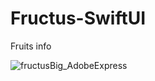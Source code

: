 # Fructus-SwiftUI
Fruits info

![fructusBig_AdobeExpress](https://user-images.githubusercontent.com/39741772/227839152-7f9da418-c5a9-4529-a1e2-bc4332a3dba6.gif)
